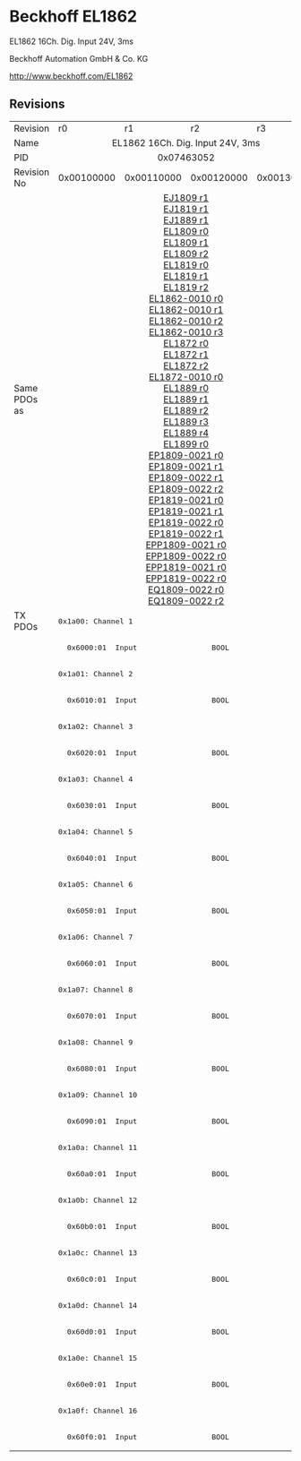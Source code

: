 # Beckhoff EL1862

EL1862 16Ch. Dig. Input 24V, 3ms

Beckhoff Automation GmbH & Co. KG

http://www.beckhoff.com/EL1862

## Revisions
<table>
<tr >
<td>Revision</td>
<td><div class="foo">r0</div></td>
<td><div class="foo">r1</div></td>
<td><div class="foo">r2</div></td>
<td><div class="foo">r3</div></td>
</tr>
<tr >
<td>Name</td>
<td colspan=4 align="center"><div class="foo">EL1862 16Ch. Dig. Input 24V, 3ms</div></td>
</tr>
<tr >
<td>PID</td>
<td colspan=4 align="center"><div class="foo">0x07463052</div></td>
</tr>
<tr >
<td>Revision No</td>
<td><div class="foo">0x00100000</div></td>
<td><div class="foo">0x00110000</div></td>
<td><div class="foo">0x00120000</div></td>
<td><div class="foo">0x00130000</div></td>
</tr>
<tr >
<td>Same PDOs as</td>
<td colspan=4 align="center"><div class="foo"><a href="EJ1809">EJ1809 r1</a><br/><a href="EJ1819">EJ1819 r1</a><br/><a href="EJ1889">EJ1889 r1</a><br/><a href="EL1809">EL1809 r0</a><br/><a href="EL1809">EL1809 r1</a><br/><a href="EL1809">EL1809 r2</a><br/><a href="EL1819">EL1819 r0</a><br/><a href="EL1819">EL1819 r1</a><br/><a href="EL1819">EL1819 r2</a><br/><a href="EL1862-0010">EL1862-0010 r0</a><br/><a href="EL1862-0010">EL1862-0010 r1</a><br/><a href="EL1862-0010">EL1862-0010 r2</a><br/><a href="EL1862-0010">EL1862-0010 r3</a><br/><a href="EL1872">EL1872 r0</a><br/><a href="EL1872">EL1872 r1</a><br/><a href="EL1872">EL1872 r2</a><br/><a href="EL1872-0010">EL1872-0010 r0</a><br/><a href="EL1889">EL1889 r0</a><br/><a href="EL1889">EL1889 r1</a><br/><a href="EL1889">EL1889 r2</a><br/><a href="EL1889">EL1889 r3</a><br/><a href="EL1889">EL1889 r4</a><br/><a href="EL1899">EL1899 r0</a><br/><a href="EP1809-0021">EP1809-0021 r0</a><br/><a href="EP1809-0021">EP1809-0021 r1</a><br/><a href="EP1809-0022">EP1809-0022 r1</a><br/><a href="EP1809-0022">EP1809-0022 r2</a><br/><a href="EP1819-0021">EP1819-0021 r0</a><br/><a href="EP1819-0021">EP1819-0021 r1</a><br/><a href="EP1819-0022">EP1819-0022 r0</a><br/><a href="EP1819-0022">EP1819-0022 r1</a><br/><a href="EPP1809-0021">EPP1809-0021 r0</a><br/><a href="EPP1809-0022">EPP1809-0022 r0</a><br/><a href="EPP1819-0021">EPP1819-0021 r0</a><br/><a href="EPP1819-0022">EPP1819-0022 r0</a><br/><a href="EQ1809-0022">EQ1809-0022 r0</a><br/><a href="EQ1809-0022">EQ1809-0022 r2</a></div></td>
</tr>
<tr class="txpdo pdosection">
<td rowspan=32 valign=top>TX PDOs</td>
<td colspan=4 align="left"><pre>0x1a00: Channel 1</pre></td>
<td></td>
</tr>
<tr class="txpdo">
<td colspan=4 align="left"><pre>  0x6000:01  Input                 BOOL</pre></td>
</tr>
<tr class="txpdo pdosection">
<td colspan=4 align="left"><pre>0x1a01: Channel 2</pre></td>
</tr>
<tr class="txpdo">
<td colspan=4 align="left"><pre>  0x6010:01  Input                 BOOL</pre></td>
</tr>
<tr class="txpdo pdosection">
<td colspan=4 align="left"><pre>0x1a02: Channel 3</pre></td>
</tr>
<tr class="txpdo">
<td colspan=4 align="left"><pre>  0x6020:01  Input                 BOOL</pre></td>
</tr>
<tr class="txpdo pdosection">
<td colspan=4 align="left"><pre>0x1a03: Channel 4</pre></td>
</tr>
<tr class="txpdo">
<td colspan=4 align="left"><pre>  0x6030:01  Input                 BOOL</pre></td>
</tr>
<tr class="txpdo pdosection">
<td colspan=4 align="left"><pre>0x1a04: Channel 5</pre></td>
</tr>
<tr class="txpdo">
<td colspan=4 align="left"><pre>  0x6040:01  Input                 BOOL</pre></td>
</tr>
<tr class="txpdo pdosection">
<td colspan=4 align="left"><pre>0x1a05: Channel 6</pre></td>
</tr>
<tr class="txpdo">
<td colspan=4 align="left"><pre>  0x6050:01  Input                 BOOL</pre></td>
</tr>
<tr class="txpdo pdosection">
<td colspan=4 align="left"><pre>0x1a06: Channel 7</pre></td>
</tr>
<tr class="txpdo">
<td colspan=4 align="left"><pre>  0x6060:01  Input                 BOOL</pre></td>
</tr>
<tr class="txpdo pdosection">
<td colspan=4 align="left"><pre>0x1a07: Channel 8</pre></td>
</tr>
<tr class="txpdo">
<td colspan=4 align="left"><pre>  0x6070:01  Input                 BOOL</pre></td>
</tr>
<tr class="txpdo pdosection">
<td colspan=4 align="left"><pre>0x1a08: Channel 9</pre></td>
</tr>
<tr class="txpdo">
<td colspan=4 align="left"><pre>  0x6080:01  Input                 BOOL</pre></td>
</tr>
<tr class="txpdo pdosection">
<td colspan=4 align="left"><pre>0x1a09: Channel 10</pre></td>
</tr>
<tr class="txpdo">
<td colspan=4 align="left"><pre>  0x6090:01  Input                 BOOL</pre></td>
</tr>
<tr class="txpdo pdosection">
<td colspan=4 align="left"><pre>0x1a0a: Channel 11</pre></td>
</tr>
<tr class="txpdo">
<td colspan=4 align="left"><pre>  0x60a0:01  Input                 BOOL</pre></td>
</tr>
<tr class="txpdo pdosection">
<td colspan=4 align="left"><pre>0x1a0b: Channel 12</pre></td>
</tr>
<tr class="txpdo">
<td colspan=4 align="left"><pre>  0x60b0:01  Input                 BOOL</pre></td>
</tr>
<tr class="txpdo pdosection">
<td colspan=4 align="left"><pre>0x1a0c: Channel 13</pre></td>
</tr>
<tr class="txpdo">
<td colspan=4 align="left"><pre>  0x60c0:01  Input                 BOOL</pre></td>
</tr>
<tr class="txpdo pdosection">
<td colspan=4 align="left"><pre>0x1a0d: Channel 14</pre></td>
</tr>
<tr class="txpdo">
<td colspan=4 align="left"><pre>  0x60d0:01  Input                 BOOL</pre></td>
</tr>
<tr class="txpdo pdosection">
<td colspan=4 align="left"><pre>0x1a0e: Channel 15</pre></td>
</tr>
<tr class="txpdo">
<td colspan=4 align="left"><pre>  0x60e0:01  Input                 BOOL</pre></td>
</tr>
<tr class="txpdo pdosection">
<td colspan=4 align="left"><pre>0x1a0f: Channel 16</pre></td>
</tr>
<tr class="txpdo">
<td colspan=4 align="left"><pre>  0x60f0:01  Input                 BOOL</pre></td>
</tr>
</table>
